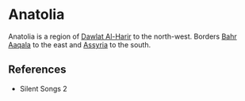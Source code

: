 # Anatolia
Anatolia is a region of [Dawlat Al-Harir](wiki/Location/Dawlat%20Al-Harir.md) to the north-west. Borders [Bahr Aaqala](wiki/Location/Region/Bahr%20Aaqala.md) to the east and [Assyria](wiki/Location/Region/Assyria.md) to the south.

## References
- Silent Songs 2
